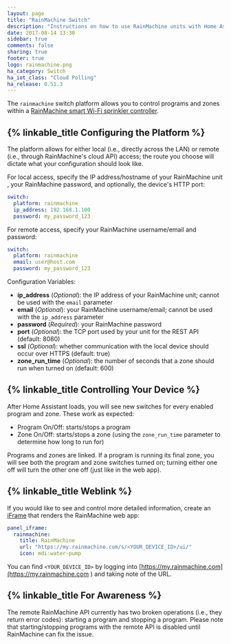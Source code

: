 ```yaml
---
layout: page
title: "RainMachine Switch"
description: "Instructions on how to use RainMachine units with Home Assistant."
date: 2017-08-14 13:30
sidebar: true
comments: false
sharing: true
footer: true
logo: rainmachine.png
ha_category: Switch
ha_iot_class: "Cloud Polling"
ha_release: 0.51.3
---
```


The `rainmachine` switch platform allows you to control programs and zones within
a [RainMachine smart Wi-Fi sprinkler controller](http://www.rainmachine.com/).

## {% linkable_title Configuring the Platform %}

The platform allows for either local (i.e., directly across the LAN) or remote
(i.e., through RainMachine's cloud API) access; the route you choose will
dictate what your configuration should look like.

For local access, specify the IP address/hostname of your RainMachine unit
, your RainMachine password, and optionally, the device's HTTP port:

```yaml
switch:
  platform: rainmachine
  ip_address: 192.168.1.100
  password: my_password_123
```

For remote access, specify your RainMachine username/email and password:

```yaml
switch:
  platform: rainmachine
  email: user@host.com
  password: my_password_123
```

Configuration Variables:

- **ip_address** (*Optional*): the IP address of your RainMachine unit; cannot be
used with the `email` parameter
- **email** (*Optional*): your RainMachine username/email; cannot be used with the
`ip_address` parameter
- **password** (*Required*): your RainMachine password
- **port** (*Optional*): the TCP port used by your unit for the REST API (default: 8080)
- **ssl** (*Optional*): whether communication with the local device should occur
over HTTPS (default: true)
- **zone_run_time** (*Optional*): the number of seconds that a zone should run when
turned on (default: 600)

## {% linkable_title Controlling Your Device %}

After Home Assistant loads, you will see new switches for every enabled program
and zone. These work as expected:

- Program On/Off: starts/stops a program
- Zone On/Off: starts/stops a zone (using the `zone_run_time` parameter to
determine how long to run for)

Programs and zones are linked. If a program is running its final zone, you will
see both the program and zone switches turned on; turning either one off will
turn the other one off (just like in the web app).

## {% linkable_title Weblink %}

If you would like to see and control more detailed information, create an [iFrame](/components/panel_iframe/) that renders the RainMachine web app:

```yaml
panel_iframe:
  rainmachine:
    title: RainMachine
    url: "https://my.rainmachine.com/s/<YOUR_DEVICE_ID>/ui/"
    icon: mdi:water-pump
```

You can find `<YOUR_DEVICE_ID>` by logging into [https://my.rainmachine.com](https://my.rainmachine.com ) and taking note of the URL.

## {% linkable_title For Awareness %}

The remote RainMachine API currently has two broken operations (i.e., they return
error codes): starting a program and stopping a program. Please note that
starting/stopping programs with the remote API is disabled until RainMachine
can fix the issue.
